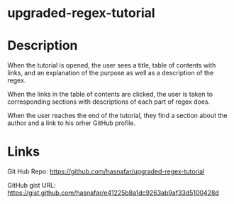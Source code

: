 # upgraded-regex-tutorial

# Description

When the tutorial is opened, the user sees a title, table of contents with links, and an explanation of the purpose as well as a description of the regex.

When the links in the table of contents are clicked, the user is taken to corresponding sections with descriptions of each part of regex does.

When the user reaches the end of the tutorial, they find a section about the author and a link to his orher GitHub profile.


# Links

Git Hub Repo: https://github.com/hasnafar/upgraded-regex-tutorial

GitHub gist URL: https://gist.github.com/hasnafar/e41225b8a1dc9263ab9af33d5100428d


